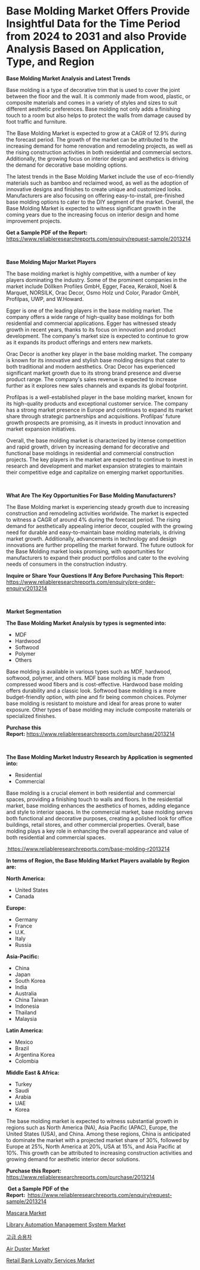 <p><h1>Base Molding Market Offers Provide Insightful Data for the Time Period from 2024 to 2031 and also Provide Analysis Based on Application, Type, and Region</h1></p><p><strong>Base Molding Market Analysis and Latest Trends</strong></p>
<p><p>Base molding is a type of decorative trim that is used to cover the joint between the floor and the wall. It is commonly made from wood, plastic, or composite materials and comes in a variety of styles and sizes to suit different aesthetic preferences. Base molding not only adds a finishing touch to a room but also helps to protect the walls from damage caused by foot traffic and furniture.</p><p>The Base Molding Market is expected to grow at a CAGR of 12.9% during the forecast period. The growth of the market can be attributed to the increasing demand for home renovation and remodeling projects, as well as the rising construction activities in both residential and commercial sectors. Additionally, the growing focus on interior design and aesthetics is driving the demand for decorative base molding options.</p><p>The latest trends in the Base Molding Market include the use of eco-friendly materials such as bamboo and reclaimed wood, as well as the adoption of innovative designs and finishes to create unique and customized looks. Manufacturers are also focusing on offering easy-to-install, pre-finished base molding options to cater to the DIY segment of the market. Overall, the Base Molding Market is expected to witness significant growth in the coming years due to the increasing focus on interior design and home improvement projects.</p></p>
<p><strong>Get a Sample PDF of the Report:&nbsp;</strong> <a href="https://www.reliableresearchreports.com/enquiry/request-sample/2013214">https://www.reliableresearchreports.com/enquiry/request-sample/2013214</a></p>
<p>&nbsp;</p>
<p><strong>Base Molding Major Market Players</strong></p>
<p><p>The base molding market is highly competitive, with a number of key players dominating the industry. Some of the prominent companies in the market include Döllken Profiles GmbH, Egger, Facea, Kerakoll, Noël & Marquet, NORSILK, Orac Decor, Osmo Holz und Color, Parador GmbH, Profilpas, UWP, and W.Howard.</p><p>Egger is one of the leading players in the base molding market. The company offers a wide range of high-quality base moldings for both residential and commercial applications. Egger has witnessed steady growth in recent years, thanks to its focus on innovation and product development. The company's market size is expected to continue to grow as it expands its product offerings and enters new markets.</p><p>Orac Decor is another key player in the base molding market. The company is known for its innovative and stylish base molding designs that cater to both traditional and modern aesthetics. Orac Decor has experienced significant market growth due to its strong brand presence and diverse product range. The company's sales revenue is expected to increase further as it explores new sales channels and expands its global footprint.</p><p>Profilpas is a well-established player in the base molding market, known for its high-quality products and exceptional customer service. The company has a strong market presence in Europe and continues to expand its market share through strategic partnerships and acquisitions. Profilpas' future growth prospects are promising, as it invests in product innovation and market expansion initiatives.</p><p>Overall, the base molding market is characterized by intense competition and rapid growth, driven by increasing demand for decorative and functional base moldings in residential and commercial construction projects. The key players in the market are expected to continue to invest in research and development and market expansion strategies to maintain their competitive edge and capitalize on emerging market opportunities.</p></p>
<p>&nbsp;</p>
<p><strong>What Are The Key Opportunities For Base Molding Manufacturers?</strong></p>
<p><p>The Base Molding market is experiencing steady growth due to increasing construction and remodeling activities worldwide. The market is expected to witness a CAGR of around 4% during the forecast period. The rising demand for aesthetically appealing interior decor, coupled with the growing need for durable and easy-to-maintain base molding materials, is driving market growth. Additionally, advancements in technology and design innovations are further propelling the market forward. The future outlook for the Base Molding market looks promising, with opportunities for manufacturers to expand their product portfolios and cater to the evolving needs of consumers in the construction industry.</p></p>
<p><strong>Inquire or Share Your Questions If Any Before Purchasing This Report:</strong> <a href="https://www.reliableresearchreports.com/enquiry/pre-order-enquiry/2013214">https://www.reliableresearchreports.com/enquiry/pre-order-enquiry/2013214</a></p>
<p>&nbsp;</p>
<p><strong>Market Segmentation</strong></p>
<p><strong>The Base Molding Market Analysis by types is segmented into:</strong></p>
<p><ul><li>MDF</li><li>Hardwood</li><li>Softwood</li><li>Polymer</li><li>Others</li></ul></p>
<p><p>Base molding is available in various types such as MDF, hardwood, softwood, polymer, and others. MDF base molding is made from compressed wood fibers and is cost-effective. Hardwood base molding offers durability and a classic look. Softwood base molding is a more budget-friendly option, with pine and fir being common choices. Polymer base molding is resistant to moisture and ideal for areas prone to water exposure. Other types of base molding may include composite materials or specialized finishes.</p></p>
<p><strong>Purchase this Report:&nbsp;</strong><a href="https://www.reliableresearchreports.com/purchase/2013214">https://www.reliableresearchreports.com/purchase/2013214</a></p>
<p>&nbsp;</p>
<p><strong>The Base Molding Market Industry Research by Application is segmented into:</strong></p>
<p><ul><li>Residential</li><li>Commercial</li></ul></p>
<p><p>Base molding is a crucial element in both residential and commercial spaces, providing a finishing touch to walls and floors. In the residential market, base molding enhances the aesthetics of homes, adding elegance and style to interior spaces. In the commercial market, base molding serves both functional and decorative purposes, creating a polished look for office buildings, retail stores, and other commercial properties. Overall, base molding plays a key role in enhancing the overall appearance and value of both residential and commercial spaces.</p></p>
<p><a href="https://www.reliableresearchreports.com/base-molding-r2013214">&nbsp;https://www.reliableresearchreports.com/base-molding-r2013214</a></p>
<p><strong>In terms of Region, the Base Molding Market Players available by Region are:</strong></p>
<p>
    <p> <strong> North America: </strong>
        <ul>
            <li>United States</li>
            <li>Canada</li>
        </ul>
        </p> 
    <p> <strong> Europe: </strong>
        <ul>
            <li>Germany</li>
            <li>France</li>
            <li>U.K.</li>
            <li>Italy</li>
            <li>Russia</li>
        </ul>
        </p> 
    <p> <strong> Asia-Pacific: </strong>
        <ul>
            <li>China</li>
            <li>Japan</li>
            <li>South Korea</li>
            <li>India</li>
            <li>Australia</li>
            <li>China Taiwan</li>
            <li>Indonesia</li>
            <li>Thailand</li>
            <li>Malaysia</li>
        </ul>
        </p> 
    <p> <strong> Latin America: </strong>
        <ul>
            <li>Mexico</li>
            <li>Brazil</li>
            <li>Argentina Korea</li>
            <li>Colombia</li>
        </ul>
        </p> 
    <p> <strong> Middle East & Africa: </strong>
        <ul>
            <li>Turkey</li>
            <li>Saudi</li>
            <li>Arabia</li>
            <li>UAE</li>
            <li>Korea</li>
        </ul>
    </p>
    </p>
<p><p>The base molding market is expected to witness substantial growth in regions such as North America (NA), Asia Pacific (APAC), Europe, the United States (USA), and China. Among these regions, China is anticipated to dominate the market with a projected market share of 30%, followed by Europe at 25%, North America at 20%, USA at 15%, and Asia Pacific at 10%. This growth can be attributed to increasing construction activities and growing demand for aesthetic interior decor solutions.</p></p>
<p><strong>Purchase this Report: </strong><a href="https://www.reliableresearchreports.com/purchase/2013214">https://www.reliableresearchreports.com/purchase/2013214</a></p>
<p>&nbsp;<strong>Get a Sample PDF of the Report:&nbsp;&nbsp;</strong><a href="https://www.reliableresearchreports.com/enquiry/request-sample/2013214">https://www.reliableresearchreports.com/enquiry/request-sample/2013214</a></p>
<p><strong></strong></p>
<p><p><a href="https://www.linkedin.com/pulse/global-mascara-market-sector-types-applications-player-strategies-zkyqc">Mascara Market</a></p><p><a href="https://github.com/prosalinda88/Market-Research-Report-List-5/blob/main/library-automation-management-system-market.md">Library Automation Management System Market</a></p><p><a href="https://medium.com/@bjffwrcg22/%EA%B3%A0%EA%B8%89-%EC%8A%B9%EC%9A%A9%EC%B0%A8-%EC%8B%9C%EC%9E%A5-%EB%8F%99%ED%96%A5-%EC%8B%9C%EC%9E%A5-%EB%8F%99%ED%96%A5-%EC%84%B1%EC%9E%A5-2024%EB%85%84%EB%B6%80%ED%84%B0-2031%EB%85%84%EA%B9%8C%EC%A7%80-%EC%98%88%EC%B8%A1-2e662ec5f99d">고급 승용차</a></p><p><a href="https://www.linkedin.com/pulse/air-duster-market-segmentation-geographical-regions-forcast-llunc">Air Duster Market</a></p><p><a href="https://github.com/globismark/Market-Research-Report-List-4/blob/main/retail-bank-loyalty-services-market.md">Retail Bank Loyalty Services Market</a></p></p>